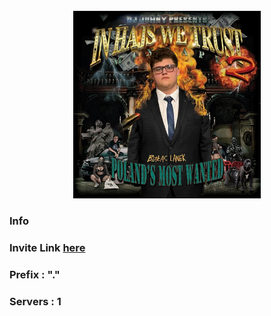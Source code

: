 <!DOCTYPE html>
<html lang="en">
  <head>
    <meta charset="UTF-8">
    <meta name="viewport" content="width=device-width, initial-scale=1.0">
    <meta http-equiv="X-UA-Compatible" content="ie=edge">
    <title>My Website</title>
    <link rel="icon" href="./favicon.ico" type="image/x-icon">
    <link rel="stylesheet" href="./static/style.css">
    <link rel="stylesheet" href="./static/reset.css">
    <link href="https://emoji-css.afeld.me/emoji.css" rel="stylesheet">
  </head>
  <body>
    <div class="container">
        <div class="header">
            <br>
        </div>
        <div class="logo" align="center">
            <img src="static/WelcomePage/logo.png" width="300px">
        </div>
        <div class="content">
            <div class="info-container">
                <div class="info-header info-container-member">
                    <h3><i class="em em-information_source" aria-role="presentation" aria-label="INFORMATION SOURCE"></i> Info</h2>
                    </div>
                <div class="invite-container info-container-member">
                    <h3><i class="em em-email" aria-role="presentation" aria-label="ENVELOPE"></i> Invite Link <a href = "https://discord.com/oauth2/authorize?client_id=1284222130543792170&permissions=8&integration_type=0&scope=bot+applications.commands">here</a></h3> 
                </div>
                <div class="info-container-member">
                    <h3><i class="em em-pencil2" aria-role="presentation" aria-label="PENCIL"></i>  Prefix : "."</h3>
                </div>
                <div class="info-container-member">
                    <h3><i class="em em-trophy" aria-role="presentation" aria-label="TROPHY"></i> Servers : 1</h3>
                </div>
            </div>
        </div>
        <div class="footer">
        </div>
    </div>
  </body>
  <script src="index.js"></script>
</html>